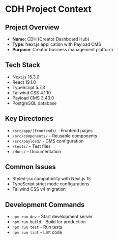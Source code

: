 # CDH Project Context

## Project Overview
- **Name**: CDH (Creator Dashboard Hub)
- **Type**: Next.js application with Payload CMS
- **Purpose**: Creator business management platform

## Tech Stack
- Next.js 15.3.0
- React 19.1.0
- TypeScript 5.7.3
- Tailwind CSS 4.1.10
- Payload CMS 3.43.0
- PostgreSQL database

## Key Directories
- `/src/app/(frontend)/` - Frontend pages
- `/src/components/` - Reusable components
- `/src/payload/` - CMS configuration
- `/tests/` - Test files
- `/docs/` - Documentation

## Common Issues
- Styled-jsx compatibility with Next.js 15
- TypeScript strict mode configurations
- Tailwind CSS v4 migration

## Development Commands
- `npm run dev` - Start development server
- `npm run build` - Build for production
- `npm run test` - Run tests
- `npm run lint` - Lint code
